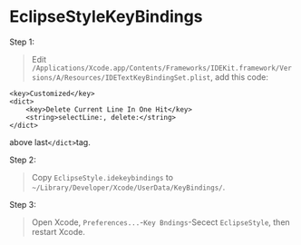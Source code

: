 # EclipseStyleKeyBindings

Step 1:
> Edit `/Applications/Xcode.app/Contents/Frameworks/IDEKit.framework/Versions/A/Resources/IDETextKeyBindingSet.plist`,
add this code:
```
<key>Customized</key>
<dict>
    <key>Delete Current Line In One Hit</key>
    <string>selectLine:, delete:</string>
</dict>
```
above last`</dict>`tag.

Step 2:
> Copy `EclipseStyle.idekeybindings` to `~/Library/Developer/Xcode/UserData/KeyBindings/`.

Step 3:
> Open Xcode, `Preferences...`-`Key Bndings`-Secect `EclipseStyle`, then restart Xcode.

